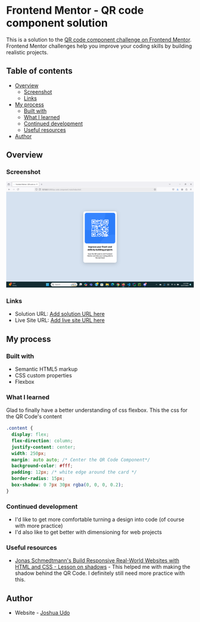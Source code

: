 # Frontend Mentor - QR code component solution

This is a solution to the [QR code component challenge on Frontend Mentor](https://www.frontendmentor.io/challenges/qr-code-component-iux_sIO_H). Frontend Mentor challenges help you improve your coding skills by building realistic projects.

## Table of contents

- [Overview](#overview)
  - [Screenshot](#screenshot)
  - [Links](#links)
- [My process](#my-process)
  - [Built with](#built-with)
  - [What I learned](#what-i-learned)
  - [Continued development](#continued-development)
  - [Useful resources](#useful-resources)
- [Author](#author)

## Overview

### Screenshot

![](./Solution%20Screenshot.png)

### Links

- Solution URL: [Add solution URL here](https://your-solution-url.com)
- Live Site URL: [Add live site URL here](https://your-live-site-url.com)

## My process

### Built with

- Semantic HTML5 markup
- CSS custom properties
- Flexbox

### What I learned

Glad to finally have a better understanding of css flexbox. This the css for the QR Code's content

```css
.content {
  display: flex;
  flex-direction: column;
  justify-content: center;
  width: 250px;
  margin: auto auto; /* Center the QR Code Component*/
  background-color: #fff;
  padding: 12px; /* white edge around the card */
  border-radius: 15px;
  box-shadow: 0 7px 30px rgba(0, 0, 0, 0.2);
}
```

### Continued development

- I'd like to get more comfortable turning a design into code (of course with more practice)
- I'd also like to get better with dimensioning for web projects

### Useful resources

- [Jonas Schmedtmann's Build Responsive Real-World Websites with HTML and CSS - Lesson on shadows](https://www.udemy.com/course/design-and-develop-a-killer-website-with-html5-and-css3) - This helped me with making the shadow behind the QR Code. I definitely still need more practice with this.

## Author

- Website - [Joshua Udo](https://github.com/Jemajr)
